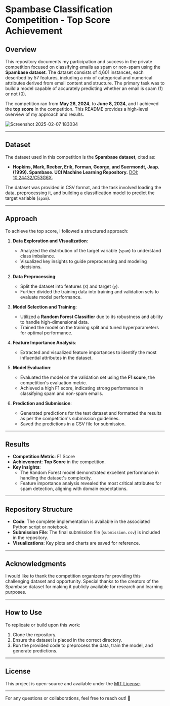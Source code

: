 # Spambase Classification Competition - Top Score Achievement

## Overview
This repository documents my participation and success in the private competition focused on classifying emails as spam or non-spam using the **Spambase dataset**. The dataset consists of 4,601 instances, each described by 57 features, including a mix of categorical and numerical attributes derived from email content and structure. The primary task was to build a model capable of accurately predicting whether an email is spam (1) or not (0).

The competition ran from **May 26, 2024**, to **June 8, 2024**, and I achieved the **top score** in the competition. This README provides a high-level overview of my approach and results.




![Screenshot 2025-02-07 183034](https://github.com/user-attachments/assets/905cb52a-3984-4afb-aa32-c9b9cf04b270)



---

## Dataset
The dataset used in this competition is the **Spambase dataset**, cited as:
- **Hopkins, Mark, Reeber, Erik, Forman, George, and Suermondt, Jaap. (1999). Spambase. UCI Machine Learning Repository.** [DOI: 10.24432/C53G6X](https://doi.org/10.24432/C53G6X).

The dataset was provided in CSV format, and the task involved loading the data, preprocessing it, and building a classification model to predict the target variable (`spam`).

---

## Approach
To achieve the top score, I followed a structured approach:

1. **Data Exploration and Visualization**:
   - Analyzed the distribution of the target variable (`spam`) to understand class imbalance.
   - Visualized key insights to guide preprocessing and modeling decisions.

2. **Data Preprocessing**:
   - Split the dataset into features (`X`) and target (`y`).
   - Further divided the training data into training and validation sets to evaluate model performance.

3. **Model Selection and Training**:
   - Utilized a **Random Forest Classifier** due to its robustness and ability to handle high-dimensional data.
   - Trained the model on the training split and tuned hyperparameters for optimal performance.

4. **Feature Importance Analysis**:
   - Extracted and visualized feature importances to identify the most influential attributes in the dataset.

5. **Model Evaluation**:
   - Evaluated the model on the validation set using the **F1 score**, the competition's evaluation metric.
   - Achieved a high F1 score, indicating strong performance in classifying spam and non-spam emails.

6. **Prediction and Submission**:
   - Generated predictions for the test dataset and formatted the results as per the competition's submission guidelines.
   - Saved the predictions in a CSV file for submission.

---

## Results
- **Competition Metric**: F1 Score
- **Achievement**: **Top Score** in the competition.
- **Key Insights**:
  - The Random Forest model demonstrated excellent performance in handling the dataset's complexity.
  - Feature importance analysis revealed the most critical attributes for spam detection, aligning with domain expectations.

---

## Repository Structure
- **Code**: The complete implementation is available in the associated Python script or notebook.
- **Submission File**: The final submission file (`submission.csv`) is included in the repository.
- **Visualizations**: Key plots and charts are saved for reference.

---

## Acknowledgments
I would like to thank the competition organizers for providing this challenging dataset and opportunity. Special thanks to the creators of the Spambase dataset for making it publicly available for research and learning purposes.

---

## How to Use
To replicate or build upon this work:
1. Clone the repository.
2. Ensure the dataset is placed in the correct directory.
3. Run the provided code to preprocess the data, train the model, and generate predictions.

---

## License
This project is open-source and available under the [MIT License](LICENSE).

---

For any questions or collaborations, feel free to reach out! 🚀
